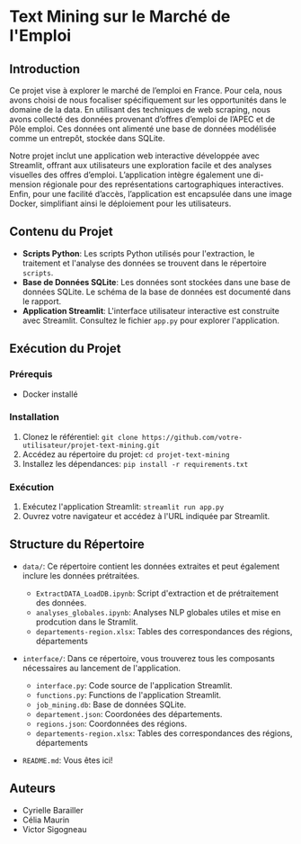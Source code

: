 # Text Mining sur le Marché de l'Emploi

## Introduction
Ce projet vise à explorer le marché de l’emploi en France. Pour cela, nous avons choisi de nous focaliser spécifiquement sur les opportunités dans le domaine de la data. En utilisant des techniques de web
scraping, nous avons collecté des données provenant d’offres d’emploi de l’APEC et de Pôle emploi. Ces
données ont alimenté une base de données modélisée comme un entrepôt, stockée dans SQLite.

Notre projet inclut une application web interactive développée avec Streamlit, offrant aux utilisateurs
une exploration facile et des analyses visuelles des offres d’emploi. L’application intègre également une di-
mension régionale pour des représentations cartographiques interactives. Enfin, pour une facilité d’accès,
l’application est encapsulée dans une image Docker, simplifiant ainsi le déploiement pour les utilisateurs.

## Contenu du Projet
- **Scripts Python**: Les scripts Python utilisés pour l'extraction, le traitement et l'analyse des données se trouvent dans le répertoire `scripts`.
- **Base de Données SQLite**: Les données sont stockées dans une base de données SQLite. Le schéma de la base de données est documenté dans le rapport.
- **Application Streamlit**: L'interface utilisateur interactive est construite avec Streamlit. Consultez le fichier `app.py` pour explorer l'application.

## Exécution du Projet

### Prérequis
- Docker installé

### Installation
1. Clonez le référentiel: `git clone https://github.com/votre-utilisateur/projet-text-mining.git`
2. Accédez au répertoire du projet: `cd projet-text-mining`
3. Installez les dépendances: `pip install -r requirements.txt`

### Exécution
1. Exécutez l'application Streamlit: `streamlit run app.py`
2. Ouvrez votre navigateur et accédez à l'URL indiquée par Streamlit.

## Structure du Répertoire
- `data/`: Ce répertoire contient les données extraites et peut également inclure les données prétraitées. 
    - `ExtractDATA_LoadDB.ipynb`: Script d'extraction et de prétraitement des données.
    - `analyses_globales.ipynb`: Analyses NLP globales utiles et mise en prodcution dans le Stramlit.
    - `departements-region.xlsx`: Tables des correspondances des régions, départements

- `interface/`: Dans ce répertoire, vous trouverez tous les composants nécessaires au lancement de l'application.
  - `interface.py`: Code source de l'application Streamlit.
  - `functions.py`: Functions de l'application Streamlit.
  - `job_mining.db`: Base de données SQLite.
  - `departement.json`: Coordonées des départements.
  - `regions.json`: Coordonnées des régions.
  - `departements-region.xlsx`: Tables des correspondances des régions, départements

- `README.md`: Vous êtes ici!

## Auteurs
- Cyrielle Barailler
- Célia Maurin
- Victor Sigogneau


